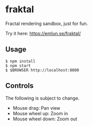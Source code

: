 fraktal
===

Fractal rendering sandbox, just for fun.

Try it here: https://emlun.se/fraktal/


Usage
---

    $ npm install
    $ npm start
    $ $BROWSER http://localhost:8080


Controls
---

The following is subject to change.

- Mouse drag: Pan view
- Mouse wheel up: Zoom in
- Mouse wheel down: Zoom out
